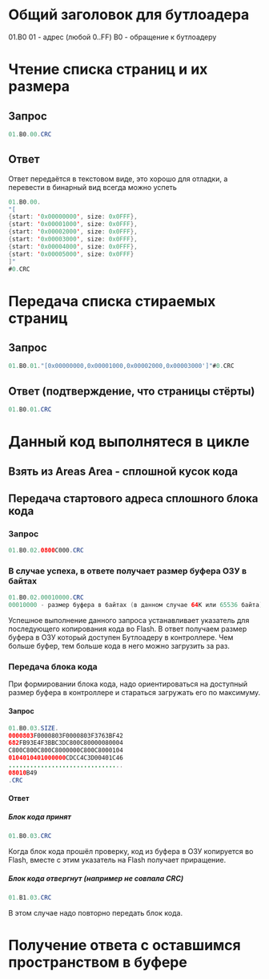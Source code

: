 # Общий заголовок для бутлоадера
01.B0
01 - адрес (любой 0..FF)
B0 - обращение к бутлоадеру

# Чтение списка страниц и их размера

## Запрос
```Java
01.B0.00.CRC
```

## Ответ
Ответ передаётся в текстовом виде, это хорошо для отладки, а перевести в бинарный вид всегда можно успеть
```Java
01.B0.00.
"[
{start: '0x00000000', size: 0x0FFF},
{start: '0x00001000', size: 0x0FFF},
{start: '0x00002000', size: 0x0FFF},
{start: '0x00003000', size: 0x0FFF},
{start: '0x00004000', size: 0x0FFF},
{start: '0x00005000', size: 0x0FFF}
]"
#0.CRC
```

# Передача списка стираемых страниц
## Запрос
```Java
01.B0.01."[0x00000000,0x00001000,0x00002000,0x00003000']"#0.CRC
```
## Ответ (подтверждение, что страницы стёрты)
```Java
01.B0.01.CRC
```
# Данный код выполнятеся в цикле 
## Взять из Areas Area - сплошной кусок кода
## Передача стартового адреса сплошного блока кода
### Запрос
```Java
01.B0.02.0800C000.CRC
```
### В случае успеха, в ответе получает размер буфера ОЗУ в байтах
```Java
01.B0.02.00010000.CRC
00010000 - размер буфера в байтах (в данном случае 64К или 65536 байта)
```
Успешное выполнение данного запроса устанавливает указатель для последующего копирования кода во Flash. 
В ответ получаем размер буфера в ОЗУ который доступен Бутлоадеру в контроллере. Чем больше буфер, тем больше кода в него можно загрузить за раз. 

### Передача блока кода
При формировании блока кода, надо ориентироваться на доступный размер буфера в контроллере и стараться загружать его по максимуму.
#### Запрос
```Java
01.B0.03.SIZE.
0000803F0000803F0000803F3763BF42
682FB93E4F3BBC3DC800C80000080004
C800C800C800C8000000C800C8000104
0104010401000000CDCC4C3D00401C46
................................
08010B49
.CRC
```
#### Ответ
##### Блок кода принят
  ```Java
  01.B0.03.CRC
  ```
  Когда блок кода прошёл проверку, код из буфера в ОЗУ копируется во Flash, вместе с этим указатель на Flash получает приращение.
##### Блок кода отвергнут (например не совпала CRC)
```Java
01.B1.03.CRC
```
  В этом случае надо повторно передать блок кода.
# Получение ответа с оставшимся пространством в буфере
